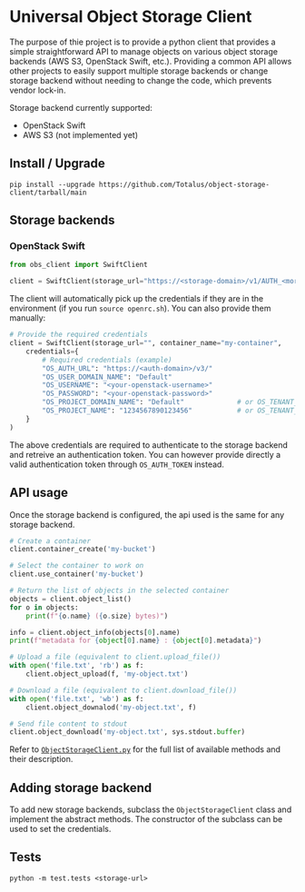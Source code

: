 
# Universal Object Storage Client

The purpose of thie project is to provide a python client that provides a simple straightforward API to manage objects on various object storage backends (AWS S3, OpenStack Swift, etc.). Providing a common API allows other projects to easily support multiple storage backends or change storage backend without needing to change the code, which prevents vendor lock-in.

Storage backend currently supported:
- OpenStack Swift
- AWS S3 (not implemented yet)

## Install / Upgrade

`pip install --upgrade https://github.com/Totalus/object-storage-client/tarball/main`

## Storage backends

### OpenStack Swift

```py
from obs_client import SwiftClient

client = SwiftClient(storage_url="https://<storage-domain>/v1/AUTH_<more_stuff_here>", container_name="my-container")
```

The client will automatically pick up the credentials if they are in the environment (if you run `source openrc.sh`). You can also provide them manually:

```py
# Provide the required credentials
client = SwiftClient(storage_url="", container_name="my-container",
    credentials={
        # Required credentials (example)
        "OS_AUTH_URL": "https://<auth-domain>/v3/"
        "OS_USER_DOMAIN_NAME": "Default"
        "OS_USERNAME": "<your-openstack-username>"
        "OS_PASSWORD": "<your-openstack-password>"
        "OS_PROJECT_DOMAIN_NAME": "Default"             # or OS_TENANT_NAME
        "OS_PROJECT_NAME": "1234567890123456"           # or OS_TENANT_ID
    }
)
```

The above credentials are required to authenticate to the storage backend and retreive an authentication token. You can however provide directly a valid authentication token through `OS_AUTH_TOKEN` instead.

## API usage

Once the storage backend is configured, the api used is the same for any storage backend.

```py
# Create a container
client.container_create('my-bucket')

# Select the container to work on
client.use_container('my-bucket')

# Return the list of objects in the selected container
objects = client.object_list()
for o in objects:
    print(f"{o.name} ({o.size} bytes)")

info = client.object_info(objects[0].name)
print(f"metadata for {object[0].name} : {object[0].metadata}")

# Upload a file (equivalent to client.upload_file())
with open('file.txt', 'rb') as f:
    client.object_upload(f, 'my-object.txt')

# Download a file (equivalent to client.download_file())
with open('file.txt', 'wb') as f:
    client.object_downalod('my-object.txt', f)

# Send file content to stdout
client.object_download('my-object.txt', sys.stdout.buffer)
```

Refer to [`ObjectStorageClient.py`](./src/ObjectStorageClient.py) for the full list of available methods and their description.


## Adding storage backend

To add new storage backends, subclass the `ObjectStorageClient` class and implement the abstract methods. The constructor of the subclass can be used to set the credentials.

## Tests

`python -m test.tests <storage-url>`